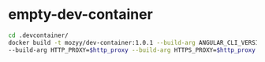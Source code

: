# empty-dev-container

```sh
cd .devcontainer/
docker build -t mozyy/dev-container:1.0.1 --build-arg ANGULAR_CLI_VERSION=13.3.2 \
--build-arg HTTP_PROXY=$http_proxy --build-arg HTTPS_PROXY=$http_proxy
```